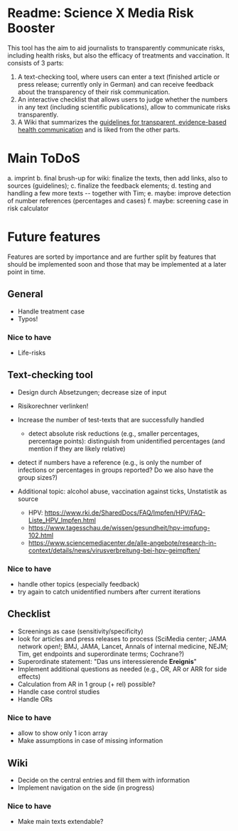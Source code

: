 # Readme: Science X Media Risk Booster 

This tool has the aim to aid journalists to transparently communicate risks, including health risks, but also the efficacy of treatments and vaccination. 
It consists of 3 parts: 

1. A text-checking tool, where users can enter a text (finished article or press release; currently only in German) and can receive feedback about the transparency of their risk communication.
2. An interactive checklist that allows users to judge whether the numbers in any text (including scientific publications), allow to communicate risks transparently.
3. A Wiki that summarizes the  [guidelines for transparent, evidence-based health communication](https://www.google.com/url?sa=t&source=web&rct=j&opi=89978449&url=https://www.ebm-netzwerk.de/de/medien/pdf/leitlinie-evidenzbasierte-gesundheitsinformation-fin.pdf&ved=2ahUKEwj4qPyDqpKGAxVE_7sIHXAMDNsQFnoECBIQAQ&usg=AOvVaw2JvtJWGC4VuUWCM1IMnl11)
and is liked from the other parts.

# Main ToDoS

a. imprint
b. final brush-up for wiki: finalize the texts, then add links, also to sources (guidelines);
c. finalize the feedback elements;
d. testing and handling a few more texts -- together with Tim;
e. maybe: improve detection of number references (percentages and cases)
f. maybe: screening case in risk calculator


# Future features 

Features are sorted by importance and are further split by features that should be implemented soon and those that may be implemented at a later point in time.

## General 

* Handle treatment case  
* Typos!

### Nice to have 

* Life-risks 

## Text-checking tool 

* Design durch Absetzungen; decrease size of input 
* Risikorechner verlinken!

* Increase the number of test-texts that are successfully handled
    + detect absolute risk reductions (e.g., smaller percentages, percentage points): distinguish from unidentified percentages (and mention if they are likely relative)
* detect if numbers have a reference (e.g., is only the number of infections or percentages in groups reported? 
Do we also have the group sizes?)
* Additional topic: alcohol abuse, vaccination against ticks, Unstatistik as source
    + HPV: https://www.rki.de/SharedDocs/FAQ/Impfen/HPV/FAQ-Liste_HPV_Impfen.html 
    + https://www.tagesschau.de/wissen/gesundheit/hpv-impfung-102.html
    + https://www.sciencemediacenter.de/alle-angebote/research-in-context/details/news/virusverbreitung-bei-hpv-geimpften/

### Nice to have

* handle other topics (especially feedback)
* try again to catch unidentified numbers after current iterations 


## Checklist

* Screenings as case (sensitivity/specificity) 
* look for articles and press releases to process (SciMedia center; JAMA network open!; BMJ, JAMA, Lancet, Annals of internal medicine, NEJM; Tim, get endpoints and superordinate terms; Cochrane?)
* Superordinate statement: "Das uns interessierende **Ereignis**"
* Implement additional questions as needed (e.g., OR, AR or ARR for side effects)
* Calculation from AR in 1 group (+ rel) possible?
* Handle case control studies
* Handle ORs

### Nice to have

* allow to show only 1 icon array
* Make assumptions in case of missing information

## Wiki

* Decide on the central entries and fill them with information
* Implement navigation on the side (in progress)

### Nice to have

* Make main texts extendable?